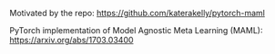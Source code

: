 Motivated by the repo: https://github.com/katerakelly/pytorch-maml 

PyTorch implementation of Model Agnostic Meta Learning (MAML): https://arxiv.org/abs/1703.03400